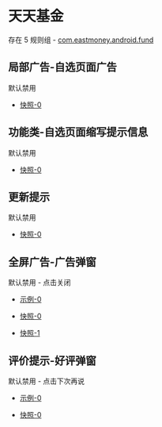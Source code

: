 # 天天基金

存在 5 规则组 - [com.eastmoney.android.fund](/src/apps/com.eastmoney.android.fund.ts)

## 局部广告-自选页面广告

默认禁用

- [快照-0](https://i.gkd.li/i/12642387)

## 功能类-自选页面缩写提示信息

默认禁用

- [快照-0](https://i.gkd.li/i/12642387)

## 更新提示

默认禁用

- [快照-0](https://i.gkd.li/i/13546927)

## 全屏广告-广告弹窗

默认禁用 - 点击关闭

- [示例-0](https://m.gkd.li/57941037/21743bbb-010a-410c-8ce1-57710d37722d)

- [快照-0](https://i.gkd.li/i/14149452)
- [快照-1](https://i.gkd.li/i/14332091)

## 评价提示-好评弹窗

默认禁用 - 点击下次再说

- [示例-0](https://m.gkd.li/57941037/d791a2f9-ae86-4389-8ee7-36a87f11b60d)

- [快照-0](https://i.gkd.li/i/14179508)
